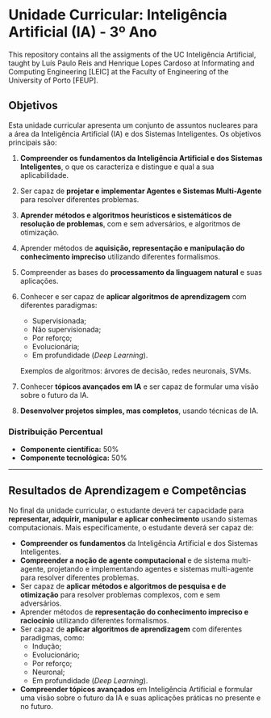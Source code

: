 # Unidade Curricular: Inteligência Artificial (IA) - 3º Ano

This repository contains all the assigments of the UC Inteligência Artificial, taught by Luís Paulo Reis and Henrique Lopes Cardoso at Informating and Computing Engineering [LEIC] at the Faculty of Engineering of the University of Porto [FEUP].

## Objetivos
Esta unidade curricular apresenta um conjunto de assuntos nucleares para a área da Inteligência Artificial (IA) e dos Sistemas Inteligentes. Os objetivos principais são:

1. **Compreender os fundamentos da Inteligência Artificial e dos Sistemas Inteligentes**, o que os caracteriza e distingue e qual a sua aplicabilidade.
2. Ser capaz de **projetar e implementar Agentes e Sistemas Multi-Agente** para resolver diferentes problemas.
3. **Aprender métodos e algoritmos heurísticos e sistemáticos de resolução de problemas**, com e sem adversários, e algoritmos de otimização.
4. Aprender métodos de **aquisição, representação e manipulação do conhecimento impreciso** utilizando diferentes formalismos.
5. Compreender as bases do **processamento da linguagem natural** e suas aplicações.
6. Conhecer e ser capaz de **aplicar algoritmos de aprendizagem** com diferentes paradigmas:
   - Supervisionada;
   - Não supervisionada;
   - Por reforço;
   - Evolucionária;
   - Em profundidade (*Deep Learning*).
   
   Exemplos de algoritmos: árvores de decisão, redes neuronais, SVMs.
7. Conhecer **tópicos avançados em IA** e ser capaz de formular uma visão sobre o futuro da IA.
8. **Desenvolver projetos simples, mas completos**, usando técnicas de IA.

### Distribuição Percentual
- **Componente científica:** 50%
- **Componente tecnológica:** 50%

---

## Resultados de Aprendizagem e Competências
No final da unidade curricular, o estudante deverá ter capacidade para **representar, adquirir, manipular e aplicar conhecimento** usando sistemas computacionais. Mais especificamente, o estudante deverá ser capaz de:

- **Compreender os fundamentos** da Inteligência Artificial e dos Sistemas Inteligentes.
- **Compreender a noção de agente computacional** e de sistema multi-agente, projetando e implementando agentes e sistemas multi-agente para resolver diferentes problemas.
- Ser capaz de **aplicar métodos e algoritmos de pesquisa e de otimização** para resolver problemas complexos, com e sem adversários.
- Aprender métodos de **representação do conhecimento impreciso e raciocínio** utilizando diferentes formalismos.
- Ser capaz de **aplicar algoritmos de aprendizagem** com diferentes paradigmas, como:
  - Indução;
  - Evolucionário;
  - Por reforço;
  - Neuronal;
  - Em profundidade (*Deep Learning*).
- **Compreender tópicos avançados** em Inteligência Artificial e formular uma visão sobre o futuro da IA e suas aplicações práticas no presente e no futuro.
